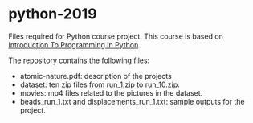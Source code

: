 # python-2019
Files required for Python course project. This course is based on [Introduction To Programming in Python](https://introcs.cs.princeton.edu/python/home/).

The repository contains the following files:
* atomic-nature.pdf: description of the projects
* dataset: ten zip files from run_1.zip to run_10.zip.
* movies: mp4 files related to the pictures in the dataset.
* beads_run_1.txt and displacements_run_1.txt: sample outputs for the project.
